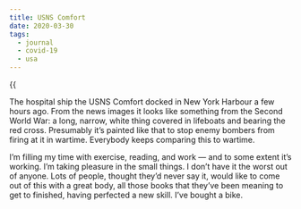 ```yaml
---
title: USNS Comfort
date: 2020-03-30
tags:
  - journal
  - covid-19
  - usa
---
```


{{<audio src="/audio/journal/nhs-cheer.m4a" caption="The eight o' clock cheer">}}

The hospital ship the USNS Comfort docked in New York Harbour a few hours ago. From the news images it looks like something from the Second World War: a long, narrow, white thing covered in lifeboats and bearing the red cross. Presumably it’s painted like that to stop enemy bombers from firing at it in wartime. Everybody keeps comparing this to wartime.

I’m filling my time with exercise, reading, and work — and to some extent it’s working. I’m taking pleasure in the small things. I don’t have it the worst out of anyone. Lots of people, thought they’d never say it, would like to come out of this with a great body, all those books that they’ve been meaning to get to finished, having perfected a new skill. I’ve bought a bike.

